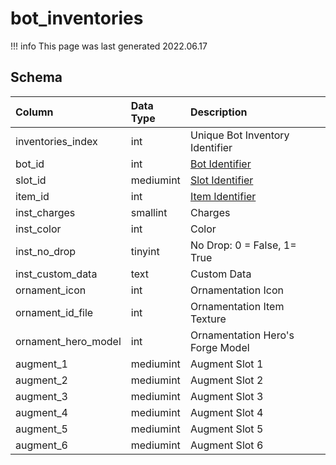# bot_inventories

!!! info
	This page was last generated 2022.06.17

## Schema

| Column | Data Type | Description |
| :--- | :--- | :--- |
| inventories_index | int | Unique Bot Inventory Identifier |
| bot_id | int | [Bot Identifier](bot_data.md) |
| slot_id | mediumint | [Slot Identifier](../../../../categories/inventory/inventory-slots) |
| item_id | int | [Item Identifier](../items/items.md) |
| inst_charges | smallint | Charges |
| inst_color | int | Color |
| inst_no_drop | tinyint | No Drop: 0 = False, 1=  True |
| inst_custom_data | text | Custom Data |
| ornament_icon | int | Ornamentation Icon |
| ornament_id_file | int | Ornamentation Item Texture |
| ornament_hero_model | int | Ornamentation Hero's Forge Model |
| augment_1 | mediumint | Augment Slot 1 |
| augment_2 | mediumint | Augment Slot 2 |
| augment_3 | mediumint | Augment Slot 3 |
| augment_4 | mediumint | Augment Slot 4 |
| augment_5 | mediumint | Augment Slot 5 |
| augment_6 | mediumint | Augment Slot 6 |

